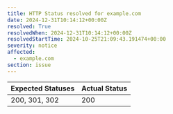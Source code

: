 ```yaml
---
title: HTTP Status resolved for example.com
date: 2024-12-31T10:14:12+00:00Z
resolved: True
resolvedWhen: 2024-12-31T10:14:12+00:00Z
resolvedStartTime: 2024-10-25T21:09:43.191474+00:00
severity: notice
affected:
  - example.com
section: issue
---
```


| Expected Statuses | Actual Status  |
|-------------------|----------------|
| 200, 301, 302 | 200 |

